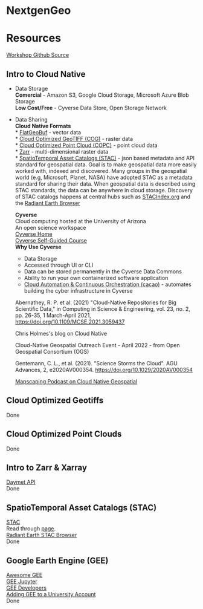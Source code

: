 # NextgenGeo

Resources  
=========
[Workshop Github Source](https://github.com/ua-datalab/Geospatial_Workshops)  

Intro to Cloud Native
---------------------

* Data Storage  
    **Comercial** - Amazon S3, Google Cloud Storage, Microsoft Azure Blob Storage  
    **Low Cost/Free** - Cyverse Data Store, Open Storage Network  

* Data Sharing  
    **Cloud Native Formats**  
        * [FlatGeoBuf](https://www.gillanscience.com/cloud-native-geospatial/flatgeobuf/) - vector data  
        * [Cloud Optimized GeoTIFF (COG)](https://github.com/ua-datalab/Geospatial_Workshops/wiki/Cloud-Optimized-Geotiffs) - raster data    
        * [Cloud Optimized Point Cloud (COPC)](https://github.com/ua-datalab/Geospatial_Workshops/wiki/Cloud-Optimized-Point-Clouds) - point cloud data    
        * [Zarr](https://github.com/ua-datalab/Geospatial_Workshops/wiki/Intro-to-Xarray-&-Zarr) - multi-dimensional raster data  
        * [SpatioTemporal Asset Catalogs (STAC)](https://github.com/ua-datalab/Geospatial_Workshops/wiki/SpatioTemporal-Asset-Catalogs-(STAC)) - json based metadata and API standard for geospatial data.  Goal is to make geospatial data more easily worked with, indexed and discovered.  Many groups in the geospatial world (e.g, Microsoft, Planet, NASA) have adopted STAC as a metadata standard for sharing their data. When geospatial data is described using STAC standards, the data can be anywhere in cloud storage. Discovery of STAC catalogs happens at central hubs such as [STACIndex.org](https://stacindex.org/) and the [Radiant Earth Browser](https://radiantearth.github.io/stac-browser/#/)  

    **Cyverse**  
    Cloud computing hosted at the University of Arizona  
    An open science workspace  
    [Cyverse Home](https://cyverse.org/)  
    [Cyverse Self-Guided Course](https://cyverse-learning-materials.github.io/cyverse_mooc/)  
    **Why Use Cyverse**  
    * Data Storage  
    * Accessed through UI or CLI  
    * Data can be stored permanently in the Cyverse Data Commons  
    * Ability to run your own containerized software application  
    * [Cloud Automation & Continuous Orchestration (cacao)](https://cyverse.org/cacao) - automates building the cyber infrastructure in Cyverse  

    Abernathey, R. P. et al. (2021) "Cloud-Native Repositories for Big Scientific Data," in Computing in Science & Engineering, vol. 23, no. 2, pp. 26-35, 1 March-April 2021, https://doi.org/10.1109/MCSE.2021.3059437

    Chris Holmes's blog on Cloud Native

    Cloud-Native Geospatial Outreach Event - April 2022 - from Open Geospatial Consortium (OGS)

    Gentemann, C. L., et al. (2021). "Science Storms the Cloud". AGU Advances, 2, e2020AV000354. https://doi.org/10.1029/2020AV000354

    [Mapscaping Podcast on Cloud Native Geospatial](https://mapscaping.com/podcast/cloud-native-geospatial/)  

Cloud Optimized Geotiffs
------------------------
Done  

Cloud Optimized Point Clouds
----------------------------
Done  

Intro to Zarr & Xarray
----------------------
[Daymet API](https://daymet.ornl.gov/web_services)  
Done

SpatioTemporal Asset Catalogs (STAC)
------------------------------------
[STAC](https://stacspec.org/en)  
Read through [page](https://github.com/ua-datalab/Geospatial_Workshops/wiki/SpatioTemporal-Asset-Catalogs-(STAC)).  
[Radiant Earth STAC Browser](https://radiantearth.github.io/stac-browser/#/)  
Done  

Google Earth Engine (GEE)
------------------------
[Awesome GEE](https://github.com/giswqs/earthengine-py-notebooks)  
[GEE Jupyter](https://github.com/google/earthengine-jupyter)  
[GEE Developers](https://developers.google.com/earth-engine)  
[Adding GEE to a University Account](https://samapriyaroy.medium.com/google-cloud-projects-and-earth-engine-integration-in-universities-a-practical-guide-fb16d8dad14a#:~:text=Earth%20Engine%20comes%20with%20several,project%20with%20your%20university%20account)  
Done  